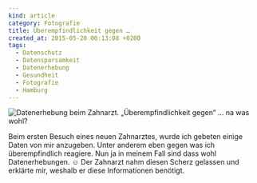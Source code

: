 ```yaml
---
kind: article
category: Fotografie
title: Überempfindlichkeit gegen …
created_at: 2015-05-20 00:13:08 +0200
tags:
  - Datenschutz
  - Datensparsamkeit
  - Datenerhebung
  - Gesundheit
  - Fotografie
  - Hamburg
---
```


![Datenerhebung beim Zahnarzt. „Überempfindlichkeit gegen“ … na was wohl?][bild]

Beim ersten Besuch eines neuen Zahnarztes, wurde ich gebeten einige Daten von
mir anzugeben. Unter anderem eben gegen was ich überempfindlich reagiere. Nun ja
in meinem Fall sind dass wohl Datenerhebungen. ☺ Der Zahnarzt nahm diesen Scherz
gelassen und erklärte mir, weshalb er diese Informationen benötigt.


[bild]: /assets/images/20150519_080612_mr.jpg
